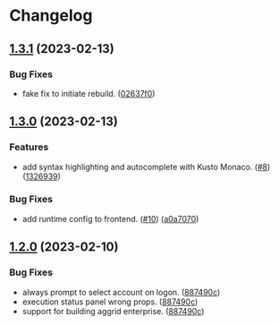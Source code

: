 # Changelog

## [1.3.1](https://github.com/microsoft/tim-data-investigate-platform/compare/frontend-v1.3.0...frontend-v1.3.1) (2023-02-13)


### Bug Fixes

* fake fix to initiate rebuild. ([02637f0](https://github.com/microsoft/tim-data-investigate-platform/commit/02637f0cd3d4361d4a6b8e75f6b36870c89598b4))

## [1.3.0](https://github.com/microsoft/tim-data-investigate-platform/compare/frontend-v1.2.0...frontend-v1.3.0) (2023-02-13)


### Features

* add syntax highlighting and autocomplete with Kusto Monaco. ([#8](https://github.com/microsoft/tim-data-investigate-platform/issues/8)) ([1326939](https://github.com/microsoft/tim-data-investigate-platform/commit/1326939629a66aeff37a60a5d748686d79ecd94d))


### Bug Fixes

* add runtime config to frontend. ([#10](https://github.com/microsoft/tim-data-investigate-platform/issues/10)) ([a0a7070](https://github.com/microsoft/tim-data-investigate-platform/commit/a0a707023445c8a826aaa5453fbfb43b8f2a1122))

## [1.2.0](https://github.com/microsoft/tim-data-investigate-platform/compare/frontend-v1.1.0...frontend-v1.2.0) (2023-02-10)


### Bug Fixes

* always prompt to select account on logon. ([887490c](https://github.com/microsoft/tim-data-investigate-platform/commit/887490cd973569df313ec5984696be1384f89016))
* execution status panel wrong props. ([887490c](https://github.com/microsoft/tim-data-investigate-platform/commit/887490cd973569df313ec5984696be1384f89016))
* support for building aggrid enterprise. ([887490c](https://github.com/microsoft/tim-data-investigate-platform/commit/887490cd973569df313ec5984696be1384f89016))
